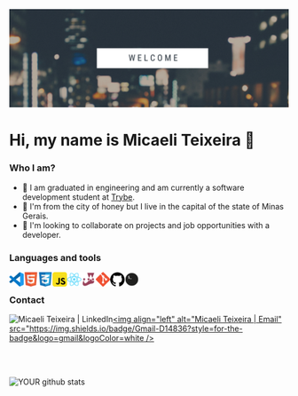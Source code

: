 <img src="https://github.com/micaeliteixeira/micaeliteixeira/blob/master/icons/banner.png">

# Hi, my name is Micaeli Teixeira 👋

### Who I am?

- 🔭 I am graduated in engineering and am currently a software development student at [Trybe](https://www.betrybe.com/).
- 🌱 I'm from the city of honey but I live in the capital of the state of Minas Gerais.
- 🤝 I'm looking to collaborate on projects and job opportunities with a developer.


### Languages ​​and tools

<img align="left" alt="Visual Studio Code" width="26px" src="https://github.com/micaeliteixeira/micaeliteixeira/blob/master/icons/vscode.png" />
<img align="left" alt="HTML5" width="26px" src="https://github.com/micaeliteixeira/micaeliteixeira/blob/master/icons/html5.png" />
<img align="left" alt="CSS3" width="26px" src="https://github.com/micaeliteixeira/micaeliteixeira/blob/master/icons/css3.png" />
<img align="left" alt="JavaScript" width="26px" src="https://github.com/micaeliteixeira/micaeliteixeira/blob/master/icons/javascript.png" />
<img align="left" alt="React" width="26px" src="https://github.com/micaeliteixeira/micaeliteixeira/blob/master/icons/react.png" />
<img align="left" alt="Jest" width="26px" src="https://github.com/micaeliteixeira/micaeliteixeira/blob/master/icons/jest.png" />
<img align="left" alt="Git" width="26px" src="https://github.com/micaeliteixeira/micaeliteixeira/blob/master/icons/git.png" />
<img align="left" alt="GitHub" width="26px" src="https://github.com/micaeliteixeira/micaeliteixeira/blob/master/icons/github.png" />
<img align="left" alt="Terminal" width="26px" src="https://github.com/micaeliteixeira/micaeliteixeira/blob/master/icons/terminal.png" />

<br />

### Contact

[<img align="left" alt="Micaeli Teixeira | LinkedIn"  src="https://img.shields.io/badge/LinkedIn-0077B5?style=for-the-badge&logo=linkedin&logoColor=white" />](https://www.linkedin.com/in/micaeli-teixeira/)
[<img align="left" alt="Micaeli Teixeira | Email" src="https://img.shields.io/badge/Gmail-D14836?style=for-the-badge&logo=gmail&logoColor=white />](mailto:mikaellyk@yahoo.com)

<br />
<br />

![YOUR github stats](https://github-readme-stats.vercel.app/api?username=micaeliteixeira)

